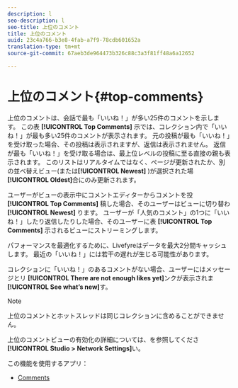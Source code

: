 ```yaml
---
description: l
seo-description: l
seo-title: 上位のコメント
title: 上位のコメント
uuid: 23c4a766-b3e8-4fab-a7f9-78cdb601652a
translation-type: tm+mt
source-git-commit: 67aeb3de964473b326c88c3a3f81ff48a6a12652

---
```



# 上位のコメント{#top-comments}

上位のコメントは、会話で最も「いいね！」が多い25件のコメントを示します。 この表 **[!UICONTROL Top Comments]** 示では、コレクション内で「いいね！」が最も多い25件のコメントが表示されます。 元の投稿が最も「いいね！」を受け取った場合、その投稿は表示されますが、返信は表示されません。 返信が最も「いいね！」を受け取る場合は、最上位レベルの投稿に至る直接の親も表示されます。 このリストはリアルタイムではなく、ページが更新されたか、別の並べ替えビュー(または&#x200B;**[!UICONTROL Newest]** )が選択された場 **[!UICONTROL Oldest]**&#x200B;合にのみ更新されます。

ユーザーがビューの表示中にコメントエディターからコメントを投 **[!UICONTROL Top Comments]** 稿した場合、そのユーザーはビューに切り替わ **[!UICONTROL Newest]** ります。 ユーザーが「人気のコメント」の1つに「いいね！」したり返信したりした場合、そのユーザーに表 **[!UICONTROL Top Comments]** 示されるビューにストリーミングします。

パフォーマンスを最適化するために、Livefyreはデータを最大2分間キャッシュします。 最近の「いいね！」には若干の遅れが生じる可能性があります。

コレクションに「いいね！」のあるコメントがない場合、ユーザーにはメッセージとリ **[!UICONTROL There are not enough likes yet]**&#x200B;ンクが表示されま **[!UICONTROL See what’s new]**&#x200B;す。

>[!NOTE]
>
>上位のコメントとホットスレッドは同じコレクションに含めることができません。

上位のコメントビューの有効化の詳細については、を参照してくださ **[!UICONTROL Studio > Network Settings]**&#x200B;い。

この機能を使用するアプリ：

* [Comments](/help/using/c-about-apps/c-comments/c-comments.md)

